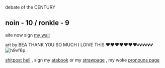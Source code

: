  debate of the CENTURY 
## noin - 10 / ronkle - 9 

aite now sign [my wall](https://walloftext.co/27j) 

art by BEA THANK YOU SO MUCH I LOIVE THIS ❤❤❤❤❤❤❤💕💕💕💕💕💕
![h9vf6p](https://github.com/user-attachments/assets/46f87a48-2364-406f-89e5-5557be7af887)



  [shitpost hell](https://shitposthell.straw.page) , sign my [atabook](https://27j.atabook.org) or my [strawpage](https://27jay.straw.page) , my woke [pronouns page](https://pronouns.cc/@27jay)

<!--
**27-jjay/27-jjay** is a ✨ _special_ ✨ repository because its `README.md` (this file) appears on your GitHub profile.

Here are some ideas to get you started:

- 🔭 I’m currently working on ...
- 🌱 I’m currently learning ...
- 👯 I’m looking to collaborate on ...
- 🤔 I’m looking for help with ...
- 💬 Ask me about ...
- 📫 How to reach me: ...
- 😄 Pronouns: ...
- ⚡ Fun fact: ...
-->
